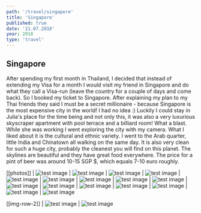 ```yaml
---
path: '/travel/singapore'
title: 'Singapore'
published: true
date: '21.07.2018'
year: 2018
type: 'travel'
---
```


## Singapore

After spending my first month in Thailand, I decided that instead of extending my Visa for a month I would visit my friend in Singapore and do what they call a Visa-run (leave the country for a couple of days and come back). So I booked my ticket to Singapore. After explaining my plan to my Thai friends they said I must be a secret millionaire - because Singapore is the most expensive city in the world! I had no idea :) Luckily I could stay in Julia's place for the time being and not only this, it was also a very luxurious skyscraper apartment with pool terrace and a billiard room! What a blast. While she was working I went exploring the city with my camera. What I liked about it is the cultural and ethnic variety. I went to the Arab quarter, little India and Chinatown all walking on the same day. It is also very clean for such a huge city, probably the cleanest you will find on this planet. The skylines are beautiful and they have great food everywhere. The price for a pint of beer was around 10-15 SGP $, which equals 7-10 euro roughly.

[[photos]]
| ![test image](photos/2.jpg "Test")
| ![test image](photos/4.jpg "Test")
| ![test image](photos/9.jpg "Test")
| ![test image](photos/11.jpg "Test")
| ![test image](photos/3.jpg "Test")
| ![test image](photos/1.jpg "Test")
| ![test image](photos/6.jpg "Test")
| ![test image](photos/7.jpg "Test")
| ![test image](photos/10.jpg "Test")
| ![test image](photos/5.jpg "Test")
| ![test image](photos/13.jpg "Test")
| ![test image](photos/16.jpg "Test")
| ![test image](photos/17.jpg "Test")
| ![test image](photos/20.jpg "Test")
| ![test image](photos/18.jpg "Test")
| ![test image](photos/12.jpg "Test")

[[img-row-2]]
| ![test image](photos/8.jpg "Test")
| ![test image](photos/14.jpg "Test")
